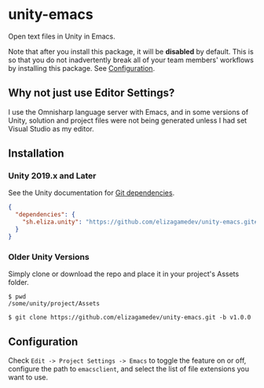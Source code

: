 # unity-emacs

Open text files in Unity in Emacs.

Note that after you install this package, it will be **disabled** by default.
This is so that you do not inadvertently break all of your team members'
workflows by installing this package. See [Configuration](#configuration).

## Why not just use Editor Settings?

I use the Omnisharp language server with Emacs, and in some versions of Unity,
solution and project files were not being generated unless I had set Visual
Studio as my editor.

## Installation

### Unity 2019.x and Later

See the Unity documentation for [Git
dependencies](https://docs.unity3d.com/Manual/upm-git.html).

```json
{
  "dependencies": {
    "sh.eliza.unity": "https://github.com/elizagamedev/unity-emacs.git#v1.0.0"
  }
}
```

### Older Unity Versions

Simply clone or download the repo and place it in your project's Assets folder.

```shell
$ pwd
/some/unity/project/Assets

$ git clone https://github.com/elizagamedev/unity-emacs.git -b v1.0.0
```

## Configuration

Check `Edit -> Project Settings -> Emacs` to toggle the feature on or off,
configure the path to `emacsclient`, and select the list of file extensions you
want to use.
